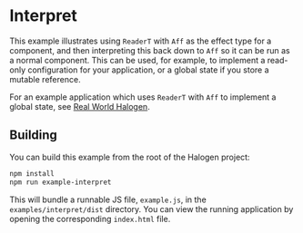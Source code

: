 # Interpret

This example illustrates using `ReaderT` with `Aff` as the effect type for a component, and then interpreting this back down to `Aff` so it can be run as a normal component. This can be used, for example, to implement a read-only configuration for your application, or a global state if you store a mutable reference.

For an example application which uses `ReaderT` with `Aff` to implement a global state, see [Real World Halogen](https://github.com/thomashoneyman/purescript-halogen-realworld/).

## Building

You can build this example from the root of the Halogen project:

```sh
npm install
npm run example-interpret
```

This will bundle a runnable JS file, `example.js`, in the `examples/interpret/dist` directory. You can view the running application by opening the corresponding `index.html` file.
